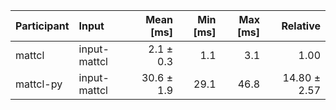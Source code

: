 | Participant | Input | Mean [ms] | Min [ms] | Max [ms] | Relative |
|:---|:---|---:|---:|---:|---:|
| mattcl | input-mattcl | 2.1 ± 0.3 | 1.1 | 3.1 | 1.00 |
| mattcl-py | input-mattcl | 30.6 ± 1.9 | 29.1 | 46.8 | 14.80 ± 2.57 |
